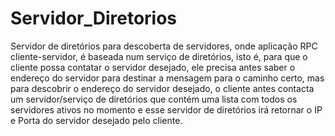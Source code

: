 # Servidor_Diretorios
Servidor de diretórios para descoberta de servidores, onde aplicação RPC cliente-servidor, é baseada num serviço de diretórios, isto é, para que o cliente possa contatar o servidor desejado, ele precisa antes saber o endereço do servidor para destinar a mensagem para o caminho certo, mas para descobrir o endereço do servidor desejado, o cliente antes contacta um servidor/serviço de diretórios que contém uma lista com todos os servidores ativos no momento e esse servidor de diretórios irá retornar o IP e Porta do servidor desejado pelo cliente.
